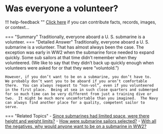 # Was everyone a volunteer?

!!! help-feedback ""
    <a href="/feedback/" data-feedback-link>Click here</a>
    if you can contribute facts, records, images, or context…

<a id="summary"></a>
=== "Summary"
    Traditionally, everyone aboard a U. S. submarine is a volunteer.
=== "Detailed Answer"
    Traditionally, everyone aboard a U. S. submarine is a volunteer.  That has almost always been the case.  The exception was early in WW2 when the submarine force needed to expand quickly.  Some sub sailors at that time didn’t remember when they volunteered.  (We like to say that they didn’t back up quickly enough when volunteers were asked for or that they were “voluntold.”)

    However, if you don’t want to be on a submarine, you don’t have to.  We probably don’t want you to be aboard if you aren’t comfortable there.  You can always request to “non-vol”, even if you volunteered in the first place.  Being at sea in such close quarters and submerged for so much time can be very different from just a training dive or two.  It might be much more uncomfortable than you imagined.  The Navy can always find another place for a quality, competent sailor to serve.
=== "Related Topics"
    - [Since submarines had limited space, were there height and weight limits?](./since-submarines-had-limited-space-were-there-height-and-weight-limits.md#summary)
    - [How were submarine sailors selected?](./how-were-submarine-sailors-selected.md#summary)
    - [With all the negatives, why would anyone want to be on a submarine in WW2?](./with-all-the-negatives-why-would-anyone-want-to-be-on-a-submarine-in-ww2.md#summary)